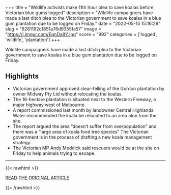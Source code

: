 +++
title = "Wildlife activists make 11th hour plea to save koalas before Victorian blue gums logged"
description = "Wildlife campaigners have made a last ditch plea to the Victorian government to save koalas in a blue gum plantation due to be logged on Friday."
date = "2022-05-15 15:16:29"
slug = "6281192c1851a76d9355fa57"
image = "https://i.imgur.com/EqnDa8Y.jpg"
score = "992"
categories = ['logged', 'wildlife', 'plantation']
+++

Wildlife campaigners have made a last ditch plea to the Victorian government to save koalas in a blue gum plantation due to be logged on Friday.

## Highlights

- Victorian government approved clear-felling of the Gordon plantation by owner Midway Pty Ltd without relocating the koalas.
- The 16-hectare plantation is situated next to the Western Freeway, a major highway west of Melbourne.
- A report commissioned last month by landowner Central Highlands Water recommended the koala be relocated to an area 5km from the site.
- The report argued the area “doesn’t suffer from overpopulation” and there was a “large area of koala food tree species” The Victorian government is in the process of drafting a new koala management strategy.
- The Victorian MP Andy Meddick said rescuers would be at the site on Friday to help animals trying to escape.

---

{{< rawhtml >}}
  <p class="article-category">
    <a target="_blank" href="https://focusingonwildlife.com/news/wildlife-activists-make-11th-hour-plea-to-save-koalas-before-victorian-blue-gums-logged/?utm_source=mailpoet&amp;utm_medium=email&amp;utm_campaign=newsletter-post-title_1120">READ THE ORIGINAL ARTICLE</a>
  </p>
{{< /rawhtml >}}
